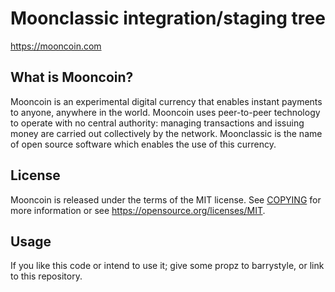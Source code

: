Moonclassic integration/staging tree
====================================

https://mooncoin.com

What is Mooncoin?
----------------

Mooncoin is an experimental digital currency that enables instant payments to
anyone, anywhere in the world. Mooncoin uses peer-to-peer technology to operate
with no central authority: managing transactions and issuing money are carried
out collectively by the network. Moonclassic is the name of open source
software which enables the use of this currency.

License
-------

Mooncoin is released under the terms of the MIT license. See [COPYING](COPYING)
for more information or see https://opensource.org/licenses/MIT.

Usage
-----

If you like this code or intend to use it; give some propz to barrystyle, or link
to this repository.
